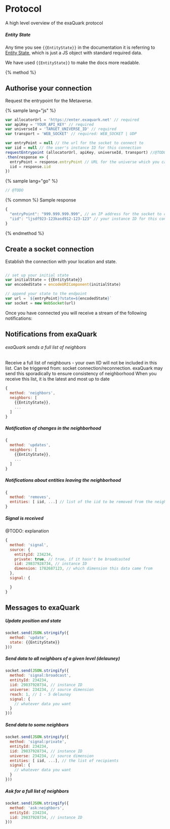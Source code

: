 
# Protocol

A high level overview of the exaQuark protocol


##### Entity State


Any time you see `{{EntityState}}` in the documentation it is referring to [Entity State](entity-state.md), which is just a JS object with standard required data.

We have used `{{EntityState}}` to make the docs more readable.


{% method %}
## Authorise your connection

Request the entrypoint for the Metaverse.

{% sample lang="js" %}

```js
var allocatorUrl = 'https://enter.exaquark.net' // required
var apiKey = 'YOUR_API_KEY' // required
var universeId = 'TARGET_UNIVERSE_ID' // required
var transport = 'WEB_SOCKET' // required: WEB_SOCKET | UDP

var entryPoint = null // the url for the socket to connect to
var iid = null // the user's instance ID for this connection
requestEntrypoint (allocatorUrl, apiKey, universeId, transport) //@TODO, change this into native JS
.then(response => {
  entryPoint = response.entryPoint // URL for the universe which you can use to establish a socket connection
  iid = response.iid
})
```

{% sample lang="go" %}

```go
// @TODO
```

{% common %}
Sample response

```js
{
  "entryPoint": "999.999.999.999", // an IP address for the socket to connect to
  "iid": "ljsdf923-123kasd912-123-123" // your instance ID for this connection
}
```
{% endmethod %}



## Create a socket connection

Establish the connection with your location and state.

```javascript

// set up your initial state
var initialState = {{EntityState}}
var encodedState = encodeURIComponent(initialState)

// append your state to the endpoint
var url = `${entryPoint}?state=${encodedState}`
var socket = new WebSocket(url)
```

Once you have connected you will receive a stream of the following notifications:

## Notifications from exaQuark


###### exaQuark sends a full list of neighbors

Receive a full list of neighbours - your own IID will not be included in this list. Can be triggered from: socket connection/reconnection. exaQuark may send this sporadically to ensure consistency of neighborhood
When you receive this list, it is the latest and most up to date


```javascript
{
  method: 'neighbors',
  neighbors: [
    {{EntityState}},
    ...
  ]
}

```


##### Notification of changes in the neighborhood


```javascript
{
  method: 'updates',
  neighbors: [
    {{EntityState}},
    ...
  ]
}
```

##### Notifications about entities leaving the neighborhood

```javascript
{
  method: 'removes',
  entities: [ iid, ...] // list of the iid to be removed from the neighborhood
}
```

##### Signal is received

@TODO: explanation

```javascript
{
  method: 'signal',
  source: {
    entityId: 234234,
    private: true, // true, if it hasn't be broadcasted
    iid: 29837928734, // instance ID
    dimension: 1782687123, // which dimension this data came from
  },
  signal: {

  }
}
```

## Messages to exaQuark

##### Update position and state

```javascript
socket.send(JSON.stringify({
  method: 'update',
  state: {{EntityState}}
}))
```

##### Send data to all neighbors of a given level (delauney)

```javascript
socket.send(JSON.stringify({
  method: 'signal:broadcast',
  entityId: 234234,
  iid: 29837928734, // instance ID
  universe: 234234, // source dimension
  reach: 1, // 1 - 5 delaunay
  signal: {
    // whatever data you want
  }
}))
```

##### Send data to some neighbors

```javascript
socket.send(JSON.stringify({
  method: 'signal:private',
  entityId: 234234,
  iid: 29837928734, // instance ID
  universe: 234234, // source dimension
  entities: [ iid, ...], // the list of recipients
  signal: { 
    // whatever data you want
  }
}))
```


##### Ask for a full list of neighbors

```javascript
socket.send(JSON.stringify({
  method: 'ask:neighbors',
  entityId: 234234,
  iid: 29837928734, // instance ID
}))
```
